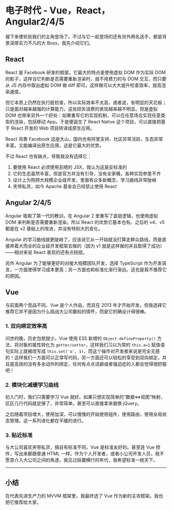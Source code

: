 电子时代 - Vue，React，Angular2/4/5
========

接下来便轮到我们的主角登场了。不过与它一起登场的还有另外两名选手，都是背景深厚实力不凡的大 Boss，我先介绍它们。

## React

React 是 Facebook 研发的框架。它最大的特点是使用虚拟 DOM 作为实际 DOM 的影子，这样当它判断是否需要重新渲染时，就不用费力的与 DOM 交互，而只要从 JS 内存中取出虚拟 DOM 做 diff 即可。这样做可以大大提升检查效率，提高渲染速度。

但它本质上仍然在执行脏检查，所以实际效率不太高，或者说，有明显的天花板；只是面对越来越强的计算能力，这些损失浪费的表现越来越不明显。但是虚拟 DOM 也带来另外一个好处：如果重写它的实现机制，可以在任意场合实现任意类型的渲染，包括移动 App。于是便诞生了 React Native 这个项目，可以直接把基于 React 开发的 Web 项目转译成原生应用。

React 背靠 Facebook 这座大山，国内也有阿里支持，社区异常活跃，生态异常丰富。又能编译出原生应用，这是它最大的优势。

不过 React 也有缺点，导致我没有选择它：

1. 要使用 React 必须使用丑陋的 JSX，我认为这是反标准的
2. 它的生态虽然丰富，但是官方并没有引导，没有全家桶，各种实现参差不齐
3. 设计上为照顾大规模企业级开发，里面有众多新概念，学习曲线非常陡峭
4. 夹带私货，如今 Apache 基金会已经禁止使用 React

## Angular 2/4/5

Angular 吸取了第一代的教训，在 Angular 2 里重写了底层逻辑，也使用虚拟 DOM 来判断是否需要重新渲染。所以 React 的优势它基本也有。之后的 v4、v5都是在 v2 基础上的改进，并没有特别大的变化。

Angular 的学习曲线就更陡峭了，应该说它从一开始就没打算走群众路线，而是直接奔着大而全的企业级开发框架去做的（因为 v1 就是这样做的并且取得了成功）——相对来说 React 表现的还有点扭捏。

另外 Angular 为了能够更好的对接大规模团队开发，选择 TypeScript 作为开发语言，一方面使得学习成本更高；另一方面也和标准化渐行渐远。这也是我不推荐它的原因。

## Vue

与前面两个竞品不同，Vue 是个人作品，而且在 2013 年才开始开发。但我选择它推荐它并不是因为什么挑战大公司霸权的情怀，而是它的确设计得很棒。

### 1. 双向绑定效率高

问世的晚，历史包袱就少。Vue 使用 ES5 新增的 `Object.defineProperty()` 方法，将对象的属性转化为 `getter/setter`，这样我们习以为常的 `this.a=1` 赋值语句实际上就被改写成 `this.set('a', 1)`，而这个操作对开发者来说是完全无感的！这样我们一方面可以正常写代码，另一方面还可以轻松的享受到双向绑定，并且是高效的没有多余动作的绑定，任何有点点洁癖或者强迫症的人都会觉得很舒服吧！

### 2. 模块化减缓学习曲线

初入门时，我们只需要学习 Vue 就好。如果只想实现简单的“数据<=>视图”映射，区区几行代码就足够了，非常简单。甚至可以直接拿来替换 jQuery。

之后随着项目增大，使用加深，可以慢慢的开始使用组件，使用路由，使用全局状态管理。这一系列进化都在平缓的进行。

### 3. 贴近标准

与大公司喜欢夹带私货，搞自有标准不同，Vue 是标准友好的。甚至连 Vue 控件，写出来都跟普通 HTML 一样。作为个人开发者，或者小公司开发人员，我不愿意介入大公司之间的角逐，我见过妖魔横行的年代，我希望标准一统天下。

--------

## 小结

在代表先进生产力的 MVVM 框架里，我最终选了 Vue 作为新的主攻框架。我也把它推荐给大家。